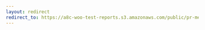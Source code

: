 ```yaml
---
layout: redirect
redirect_to: https://a8c-woo-test-reports.s3.amazonaws.com/public/pr-merge/41140/api/index.html
---
```

